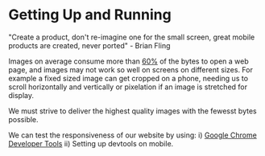 # Getting Up and Running

"Create a product, don't re-imagine one for the small screen, great mobile products are created, never ported" - Brian Fling

Images on average consume more than [60%](http://httparchive.org/interesting.php#bytesperpage) of the bytes to open a web page, and images may not work so well on screens on different sizes. For example a fixed sized image can get cropped on a phone, needing us to scroll horizontally and vertically or pixelation if an image is stretched for display.

We must strive to deliver the highest quality images with the fewesst bytes possible.

We can test the responsiveness of our website by using:
i) [Google Chrome Developer Tools](https://developers.google.com/web/tools/chrome-devtools/)
ii) Setting up devtools on mobile.